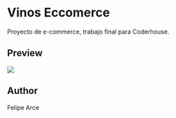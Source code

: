 # Vinos Eccomerce

Proyecto de e-commerce, trabajo final para Coderhouse.

## Preview

![](https://github.com/arceprogramando/preentrega1AlemanArce/blob/main/public/gif.gif)

## Author
Felipe Arce
